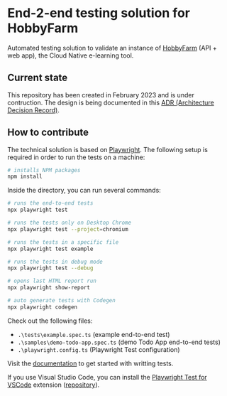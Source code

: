 # End-2-end testing solution for HobbyFarm

Automated testing solution to validate an instance of [HobbyFarm](https://github.com/hobbyfarm) (API + web app), the Cloud Native e-learning tool.

## Current state

This repository has been created in February 2023 and is under contruction. The design is being documented in this [ADR (Architecture Decision Record)](docs/adr/adr-init-solution-202302.md).

## How to contribute

The technical solution is based on [Playwright](https://playwright.dev). The following setup is required in order to run the tests on a machine:

```bash
# installs NPM packages
npm install
```

Inside the directory, you can run several commands:

```bash
# runs the end-to-end tests
npx playwright test

# runs the tests only on Desktop Chrome
npx playwright test --project=chromium

# runs the tests in a specific file
npx playwright test example

# runs the tests in debug mode
npx playwright test --debug

# opens last HTML report run
npx playwright show-report

# auto generate tests with Codegen
npx playwright codegen
```

Check out the following files:

- `.\tests\example.spec.ts` (example end-to-end test)
- `.\samples\demo-todo-app.spec.ts` (demo Todo App end-to-end tests)
- `.\playwright.config.ts` (Playwright Test configuration)

Visit the [documentation](https://playwright.dev/docs/intro) to get started with writting tests.

If you use Visual Studio Code, you can install the [Playwright Test for VSCode](https://marketplace.visualstudio.com/items?itemName=ms-playwright.playwright) extension ([repository](https://github.com/microsoft/playwright-vscode)).
